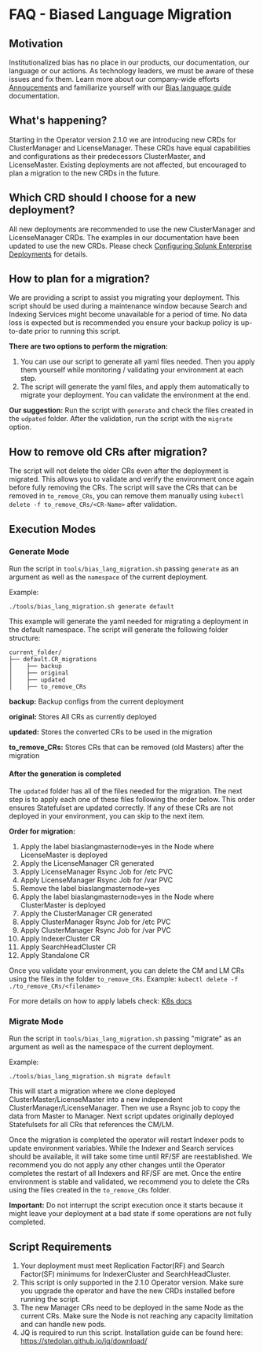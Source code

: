 # FAQ - Biased Language Migration


## Motivation

Institutionalized bias has no place in our products, our documentation, our language or our actions. As technology leaders, we must be aware of these issues and fix them.
Learn more about our company-wide efforts [Annoucements](https://www.splunk.com/en_us/blog/leadership/biased-language-has-no-place-in-tech.html) and familiarize yourself with our
[Bias language guide](https://docs.splunk.com/Documentation/StyleGuide/latest/StyleGuide/Inclusivity) documentation.

## What's happening?

Starting in the Operator version 2.1.0 we are introducing new CRDs for ClusterManager and LicenseManager. These CRDs have equal capabilities and configurations as their predecessors ClusterMaster, and LicenseMaster. Existing deployments are not affected, but encouraged to plan a migration to the new CRDs in the future. 

## Which CRD should I choose for a new deployment?

All new deployments are recommended to use the new ClusterManager and LicenseManager CRDs. The examples in our documentation have been updated to use the new CRDs. Please check [Configuring Splunk Enterprise Deployments](https://github.com/splunk/splunk-operator/blob/master/docs/Examples.md) for details.

## How to plan for a migration?

We are providing a script to assist you migrating your deployment. This script should be used during a maintenance window because Search and Indexing Services might become unavailable for a period of time.
No data loss is expected but is recommended you ensure your backup policy is up-to-date prior to running this script. 

**There are two options to perform the migration:**
1) You can use our script to generate all yaml files needed. Then you apply them yourself while monitoring / validating your environment at each step.
2) The script will generate the yaml files, and apply them automatically to migrate your deployment. You can validate the environment at the end.

**Our suggestion:** Run the script with `generate` and check the files created in the `udpated` folder. After the validation, run the script with the `migrate` option.

## How to remove old CRs after migration?

The script will not delete the older CRs even after the deployment is migrated. This allows you to validate and verify the environment once again before fully removing the CRs. 
The script will save the CRs that can be removed in `to_remove_CRs`, you can remove them manually using `kubectl delete -f to_remove_CRs/<CR-Name>` after validation.

## Execution Modes

### Generate Mode

Run the script in `tools/bias_lang_migration.sh` passing `generate` as an argument as well as the `namespace` of the current deployment.

Example:
```
./tools/bias_lang_migration.sh generate default
```

This example will generate the yaml needed for migrating a deployment in the default namespace. 
The script will generate the following folder structure:

```
current_folder/
├── default.CR_migrations
│    ├── backup  
│    ├── original
│    ├── updated
│    ├── to_remove_CRs    
```
**backup:** Backup configs from the current deployment

**original:** Stores All CRs as currently deployed

**updated:** Stores the converted CRs to be used in the migration

**to_remove_CRs:** Stores CRs that can be removed (old Masters) after the migration


#### After the generation is completed
The `updated` folder has all of the files needed for the migration. The next step is to apply each one of these files following the order below. This order ensures Statefulset are updated correctly. If any of these CRs are not deployed in your environment, you can skip to the next item.

**Order for migration:**

1) Apply the label biaslangmasternode=yes in the Node where LicenseMaster is deployed
2) Apply the LicenseManager CR generated
3) Apply LicenseManager Rsync Job for /etc PVC
4) Apply LicenseManager Rsync Job for /var PVC
5) Remove the label biaslangmasternode=yes
6) Apply the label biaslangmasternode=yes in the Node where ClusterMaster is deployed
7) Apply the ClusterManager CR generated
8) Apply ClusterManager Rsync Job for /etc PVC
9) Apply ClusterManager Rsync Job for /var PVC 
10) Apply IndexerCluster CR
11) Apply SearchHeadCluster CR
12) Apply Standalone CR

Once you validate your environment, you can delete the CM and LM CRs using the files in the folder `to_remove_CRs`. 
Example: `kubectl delete -f ./to_remove_CRs/<filename>`

For more details on how to apply labels check: [K8s docs](https://kubernetes.io/docs/tasks/configure-pod-container/assign-pods-nodes/)


### Migrate Mode

Run the script in `tools/bias_lang_migration.sh` passing "migrate" as an argument as well as the namespace of the current deployment.

Example:
```
./tools/bias_lang_migration.sh migrate default
```

This will start a migration where we clone deployed ClusterMaster/LicenseMaster into a new independent ClusterManager/LicenseManager. Then we use a Rsync job to copy the data from Master to Manager.
Next script updates originally deployed Statefulsets for all CRs that references the CM/LM. 

Once the migration is completed the operator will restart Indexer pods to update environment variables. While the Indexer and Search services should be available, it will take some time until RF/SF are reestablished. We recommend you do not apply any other changes until the Operator completes the restart of all Indexers and RF/SF are met. Once the entire environment is stable and validated, we recommend you to delete the CRs using the files created in the `to_remove_CRs` folder.

**Important:** Do not interrupt the script execution once it starts because it might leave your deployment at a bad state if some operations are not fully completed.

## Script Requirements

1) Your deployment must meet Replication Factor(RF) and Search Factor(SF) minimums for IndexerCluster and SearchHeadCluster.
2) This script is only supported in the 2.1.0 Operator version. Make sure you upgrade the operator and have the new CRDs installed before running the script.
3) The new Manager CRs need to be deployed in the same Node as the current CRs. Make sure the Node is not reaching any capacity limitation and can handle new pods.
4) JQ is required to run this script. Installation guide can be found here:  https://stedolan.github.io/jq/download/
